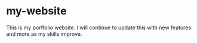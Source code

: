 # my-website
This is my portfolio website. I will continue to update this with new features and more as my skills improve.
